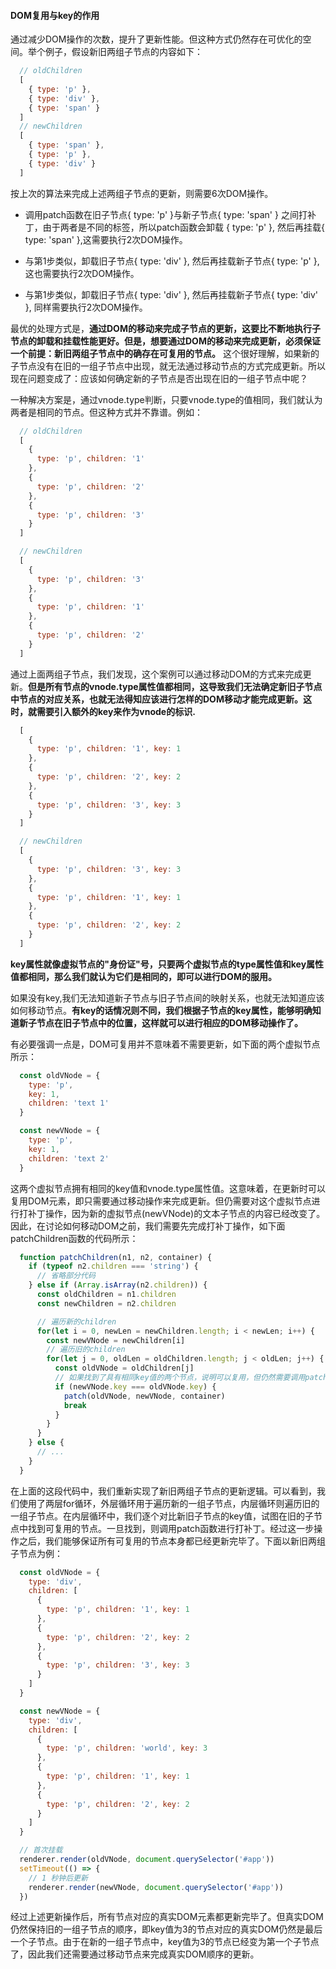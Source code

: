 #### DOM复用与key的作用

通过减少DOM操作的次数，提升了更新性能。但这种方式仍然存在可优化的空间。举个例子，假设新旧两组子节点的内容如下：

```javascript
  // oldChildren
  [
    { type: 'p' },
    { type: 'div' },
    { type: 'span' }
  ]
  // newChildren
  [
    { type: 'span' },
    { type: 'p' },
    { type: 'div' }
  ]
```

按上次的算法来完成上述两组子节点的更新，则需要6次DOM操作。

- 调用patch函数在旧子节点{ type: 'p' }与新子节点{ type: 'span' } 之间打补丁，由于两者是不同的标签，所以patch函数会卸载 { type: 'p' }, 然后再挂载{ type: 'span' },这需要执行2次DOM操作。

- 与第1步类似，卸载旧子节点{ type: 'div' }, 然后再挂载新子节点{ type: 'p' },这也需要执行2次DOM操作。
  
- 与第1步类似，卸载旧子节点{ type: 'div' }, 然后再挂载新子节点{ type: 'div' }, 同样需要执行2次DOM操作。
  
最优的处理方式是，__通过DOM的移动来完成子节点的更新，这要比不断地执行子节点的卸载和挂载性能更好。但是，想要通过DOM的移动来完成更新，必须保证一个前提：新旧两组子节点中的确存在可复用的节点。__ 这个很好理解，如果新的子节点没有在旧的一组子节点中出现，就无法通过移动节点的方式完成更新。所以现在问题变成了：应该如何确定新的子节点是否出现在旧的一组子节点中呢？

一种解决方案是，通过vnode.type判断，只要vnode.type的值相同，我们就认为两者是相同的节点。但这种方式并不靠谱。例如：

```javascript
  // oldChildren
  [
    {
      type: 'p', children: '1'
    },
    {
      type: 'p', children: '2'
    },
    {
      type: 'p', children: '3'
    }
  ]

  // newChildren
  [
    {
      type: 'p', children: '3'
    },
    {
      type: 'p', children: '1'
    },
    {
      type: 'p', children: '2'
    }
  ]
```

通过上面两组子节点，我们发现，这个案例可以通过移动DOM的方式来完成更新。__但是所有节点的vnode.type属性值都相同，这导致我们无法确定新旧子节点中节点的对应关系，也就无法得知应该进行怎样的DOM移动才能完成更新。这时，就需要引入额外的key来作为vnode的标识.__

```javascript
  [
    {
      type: 'p', children: '1', key: 1
    },
    {
      type: 'p', children: '2', key: 2
    },
    {
      type: 'p', children: '3', key: 3
    }
  ]

  // newChildren
  [
    {
      type: 'p', children: '3', key: 3
    },
    {
      type: 'p', children: '1', key: 1
    },
    {
      type: 'p', children: '2', key: 2
    }
  ]
```

__key属性就像虚拟节点的"身份证"号，只要两个虚拟节点的type属性值和key属性值都相同，那么我们就认为它们是相同的，即可以进行DOM的服用。__

如果没有key,我们无法知道新子节点与旧子节点间的映射关系，也就无法知道应该如何移动节点。__有key的话情况则不同，我们根据子节点的key属性，能够明确知道新子节点在旧子节点中的位置，这样就可以进行相应的DOM移动操作了。__

有必要强调一点是，DOM可复用并不意味着不需要更新，如下面的两个虚拟节点所示：

```javascript
  const oldVNode = {
    type: 'p',
    key: 1,
    children: 'text 1'
  }

  const newVNode = {
    type: 'p',
    key: 1,
    children: 'text 2'
  }
```

这两个虚拟节点拥有相同的key值和vnode.type属性值。这意味着，在更新时可以复用DOM元素，即只需要通过移动操作来完成更新。但仍需要对这个虚拟节点进行打补丁操作，因为新的虚拟节点(newVNode)的文本子节点的内容已经改变了。因此，在讨论如何移动DOM之前，我们需要先完成打补丁操作，如下面patchChildren函数的代码所示：

```javascript
  function patchChildren(n1, n2, container) {
    if (typeof n2.children === 'string') {
      // 省略部分代码
    } else if (Array.isArray(n2.children)) {
      const oldChildren = n1.children
      const newChildren = n2.children

      // 遍历新的children
      for(let i = 0, newLen = newChildren.length; i < newLen; i++) {
        const newVNode = newChildren[i]
        // 遍历旧的children
        for(let j = 0, oldLen = oldChildren.length; j < oldLen; j++) {
          const oldVNode = oldChildren[j]
          // 如果找到了具有相同key值的两个节点，说明可以复用，但仍然需要调用patch函数更新
          if (newVNode.key === oldVNode.key) {
            patch(oldVNode, newVNode, container)
            break
          }
        }
      }
    } else {
      // ...
    }
  }
```

在上面的这段代码中，我们重新实现了新旧两组子节点的更新逻辑。可以看到，我们使用了两层for循环，外层循环用于遍历新的一组子节点，内层循环则遍历旧的一组子节点。在内层循环中，我们逐个对比新旧子节点的key值，试图在旧的子节点中找到可复用的节点。一旦找到，则调用patch函数进行打补丁。经过这一步操作之后，我们能够保证所有可复用的节点本身都已经更新完毕了。下面以新旧两组子节点为例：

```javascript
  const oldVNode = {
    type: 'div',
    children: [
      {
        type: 'p', children: '1', key: 1
      },
      {
        type: 'p', children: '2', key: 2
      },
      {
        type: 'p', children: '3', key: 3
      }
    ]
  }

  const newVNode = {
    type: 'div',
    children: [
      {
        type: 'p', children: 'world', key: 3
      },
      {
        type: 'p', children: '1', key: 1
      },
      {
        type: 'p', children: '2', key: 2
      }
    ]
  }

  // 首次挂载
  renderer.render(oldVNode, document.querySelector('#app'))
  setTimeout(() => {
    // 1 秒钟后更新
    renderer.render(newVNode, document.querySelector('#app'))
  })
```

经过上述更新操作后，所有节点对应的真实DOM元素都更新完毕了。但真实DOM仍然保持旧的一组子节点的顺序，即key值为3的节点对应的真实DOM仍然是最后一个子节点。由于在新的一组子节点中，key值为3的节点已经变为第一个子节点了，因此我们还需要通过移动节点来完成真实DOM顺序的更新。